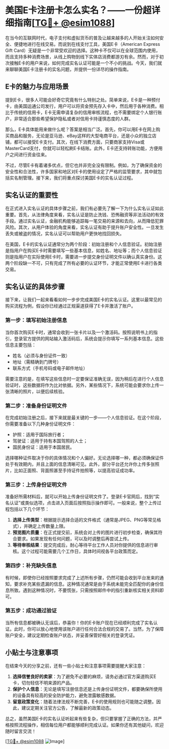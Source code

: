 # 美国E卡注册卡怎么实名？——一份超详细指南[[TG💪+ @esim1088](https://t.me/s/esim1088)]

在当今的互联网时代，电子支付和虚拟货币的普及让越来越多的人开始关注如何安全、便捷地进行在线交易。而说到在线支付工具，美国E卡（American Express Gift Card）无疑是一个非常受欢迎的选择。这种卡不仅可以在全球范围内使用，而且支持多种消费场景，从线上购物到线下实体店消费都游刃有余。然而，对于初次接触E卡的用户来说，如何完成实名认证可能是一个不小的挑战。今天，我们就来聊聊美国E卡注册卡的实名问题，并提供一份详尽的操作指南。

## E卡的魅力与应用场景

提到E卡，很多人可能会好奇它究竟有什么特别之处。简单来说，E卡是一种预付卡，由美国运通公司发行，用户可以将资金预先存入卡中，然后用于各种消费。相比于传统的信用卡，E卡无需申请复杂的信用审核流程，也不需要绑定个人银行账户，非常适合那些希望保护隐私或者对信用卡持谨慎态度的人群。

那么，E卡具体能用来做什么呢？答案是相当广泛。首先，你可以用E卡在网上购买商品和服务，无论是亚马逊、eBay这样的大型电商平台，还是小众的独立店铺，都可以接受E卡支付。其次，在线下消费方面，只要商家支持Visa或MasterCard支付，你就可以轻松刷E卡结账。此外，E卡还支持转账功能，方便用户之间进行资金往来。

不过，尽管E卡有着诸多优点，但它也并非完全没有限制。例如，为了确保资金的安全性和合法性，许多国家和地区对E卡的使用设定了严格的监管要求，其中就包括实名制管理。接下来，我们将重点探讨美国E卡的实名认证过程。

## 实名认证的重要性

在正式进入实名认证的具体步骤之前，我们有必要先了解一下为什么实名认证如此重要。首先，从法律角度来看，实名认证是防止洗钱、恐怖融资等非法活动的有效手段。通过实名认证，金融机构能够追踪每一笔交易的来源和去向，从而降低犯罪风险。其次，从用户体验的角度来看，实名认证有助于提升账户安全性。一旦发生丢失或被盗的情况，实名认证可以帮助用户更快地找回损失。

在美国，E卡的实名认证通常分为两个阶段：初始注册和个人信息验证。初始注册是指用户在购买E卡时需要填写一些基本信息，如姓名、地址等；而个人信息验证则是指用户在实际使用E卡时，需要进一步提交身份证明文件以确认真实身份。这两个阶段缺一不可，只有完成了所有必要的认证环节，才能正常使用E卡进行各类交易。

## 实名认证的具体步骤

接下来，让我们一起来看看如何一步步完成美国E卡的实名认证。这里以最常见的购买流程为例，假设你已经通过正规渠道获得了E卡并激活了账户。

### 第一步：填写初始注册信息

当你首次购买E卡时，通常会收到一张卡片以及一个激活码。按照说明书上的指引，登录官方提供的网站输入激活码后，系统会提示你填写一系列基本信息。这些信息主要包括：

- 姓名（必须与身份证件一致）
- 地址（需精确到门牌号）
- 联系方式（手机号码或电子邮件地址）

需要注意的是，在填写这些信息时一定要保证准确无误，因为稍后在进行个人信息验证时，这些数据将作为比对依据。另外，某些情况下，系统可能会要求你上传一张清晰的照片，以便后续核验。

### 第二步：准备身份证明文件

在完成初始注册之后，接下来就是最关键的一步——个人信息验证。在这个阶段，你需要准备以下几种身份证明文件：

- 护照：适用于国际旅行者；
- 驾驶证：适用于持有本国驾照的人士；
- 国民身份证：适用于本国居民。

选择哪种证件取决于你的具体情况和个人偏好。无论选择哪一种，都必须确保证件处于有效期内，并且上面的信息清晰可见。此外，部分平台还允许你上传多张照片，比如正面照、背面照甚至手持证件拍照等，以提高验证成功率。

### 第三步：上传身份证明文件

准备好所需材料后，就可以开始上传身份证明文件了。登录E卡官网后，找到“实名认证”或类似选项，点击进入页面后按照指示操作即可。一般来说，整个上传过程包括以下几个环节：

1. **选择上传类型**：根据提示选择合适的文件格式（通常是JPEG、PNG等常见格式），并确定上传数量上限。
2. **预览图片质量**：在正式提交前，系统会对上传的图片进行初步检查，确保其符合要求。如果发现有任何问题，可以及时调整后再尝试上传。
3. **等待审核结果**：提交完成后，耐心等待平台工作人员对你提供的信息进行审核。这个过程可能需要几个工作日，具体时间视各平台政策而定。

### 第四步：补充缺失信息

有时候，即使你已经按照要求完成了上述所有步骤，仍然可能会收到平台发来的通知，要求补充某些遗漏的信息。这种情况通常是由于系统未能完全匹配你的身份信息所致。遇到这种情况时，不要慌张，只需按照邮件中的指引重新核实相关资料即可。

### 第五步：成功通过验证

当所有信息都被确认无误后，恭喜你！你的E卡账户现在已经顺利完成了实名认证。此时，你可以放心地使用该账户进行任何合法合规的交易了。当然，为了保障账户安全，建议定期检查账户状态，并妥善保管好相关的登录凭证。

## 小贴士与注意事项

在结束今天的分享之前，还有一些小贴士和注意事项需要提醒大家注意：

1. **选择信誉良好的卖家**：为了避免不必要的麻烦，请务必通过官方渠道购买E卡，切勿轻信不明来源的产品。
2. **保护个人信息**：无论是填写注册信息还是上传身份证明文件，都要确保所使用的设备具有较高的安全防护能力，避免泄露敏感数据。
3. **留意政策变化**：随着法律法规不断完善，E卡的使用规则也可能随之调整。因此，建议定期关注官方公告，了解最新的政策动态。

总之，虽然美国E卡的实名认证听起来有些复杂，但只要掌握了正确的方法，并严格按照流程操作，相信每位用户都能够顺利完成认证。如果你还有其他疑问，欢迎随时留言交流！

[[TG💪+ @esim1088](https://t.me/s/esim1088) ![Image](https://i.postimg.cc/4NQfJmqS/Snipaste-2025-05-13-00-14-12.png)]
